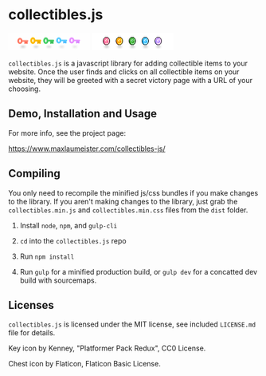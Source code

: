 # collectibles.js

![keys preview](dist/img/keys-ani-demo.gif) ![coins preview](dist/img/coins-ani-demo.gif)

`collectibles.js` is a javascript library for adding collectible items to your website. Once the user finds and clicks on all collectible items on your website, they will be greeted with a secret victory page with a URL of your choosing.

## Demo, Installation and Usage

For more info, see the project page:

https://www.maxlaumeister.com/collectibles-js/

## Compiling

You only need to recompile the minified js/css bundles if you make changes to the library. If you aren't making changes to the library, just grab the `collectibles.min.js` and `collectibles.min.css` files from the `dist` folder.

1. Install `node`, `npm`, and `gulp-cli`

2. `cd` into the `collectibles.js` repo

3. Run `npm install`

4. Run `gulp` for a minified production build, or `gulp dev` for a concatted dev build with sourcemaps.

## Licenses

`collectibles.js` is licensed under the MIT license, see included `LICENSE.md` file for details.

Key icon by Kenney, "Platformer Pack Redux", CC0 License.

Chest icon by Flaticon, Flaticon Basic License.
